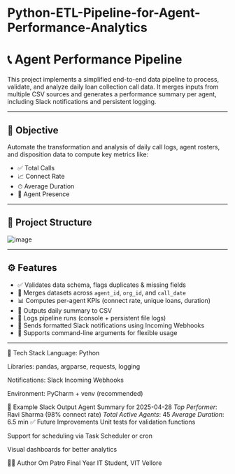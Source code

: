 # Python-ETL-Pipeline-for-Agent-Performance-Analytics
# 📞  Agent Performance Pipeline

This project implements a simplified end-to-end data pipeline to process, validate, and analyze daily loan collection call data. It merges inputs from multiple CSV sources and generates a performance summary per agent, including Slack notifications and persistent logging.

---

## 🧠 Objective

Automate the transformation and analysis of daily call logs, agent rosters, and disposition data to compute key metrics like:
- ✅ Total Calls
- 📈 Connect Rate
- ⏱ Average Duration
- 👤 Agent Presence

---

## 📂 Project Structure

![image](https://github.com/user-attachments/assets/bb98af00-59eb-45c4-b2ea-3503b649d07b)


---

## ⚙️ Features

- ✅ Validates data schema, flags duplicates & missing fields
- 🔄 Merges datasets across `agent_id`, `org_id`, and `call_date`
- 📊 Computes per-agent KPIs (connect rate, unique loans, duration)
- 🧾 Outputs daily summary to CSV
- 🧵 Logs pipeline runs (console + persistent file logs)
- 🔔 Sends formatted Slack notifications using Incoming Webhooks
- 🧪 Supports command-line arguments for flexible usage

---


🧰 Tech Stack
Language: Python

Libraries: pandas, argparse, requests, logging

Notifications: Slack Incoming Webhooks

Environment: PyCharm + venv (recommended)

📌 Example Slack Output
Agent Summary for 2025-04-28
*Top Performer*: Ravi Sharma (98% connect rate)
*Total Active Agents*: 45
*Average Duration*: 6.5 min
✅ Future Improvements
Unit tests for validation functions

Support for scheduling via Task Scheduler or cron

Visual dashboards for better analytics

🧑‍💻 Author
Om Patro
Final Year IT Student, VIT Vellore

